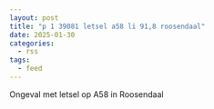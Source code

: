 ```yaml
---
layout: post
title: "p 1 39081 letsel a58 li 91,8 roosendaal"
date: 2025-01-30
categories: 
  - rss
tags: 
  - feed
---
```


Ongeval met letsel op A58 in Roosendaal

